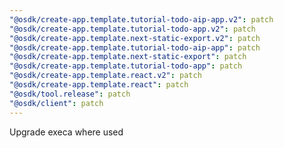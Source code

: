 ```yaml
---
"@osdk/create-app.template.tutorial-todo-aip-app.v2": patch
"@osdk/create-app.template.tutorial-todo-app.v2": patch
"@osdk/create-app.template.next-static-export.v2": patch
"@osdk/create-app.template.tutorial-todo-aip-app": patch
"@osdk/create-app.template.next-static-export": patch
"@osdk/create-app.template.tutorial-todo-app": patch
"@osdk/create-app.template.react.v2": patch
"@osdk/create-app.template.react": patch
"@osdk/tool.release": patch
"@osdk/client": patch
---
```


Upgrade execa where used
